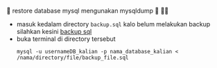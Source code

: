 🚀 restore database mysql mengunakan mysqldump 🚀 🧑‍💻

- masuk kedalam directory ```backup.sql``` kalo belum melakukan backup silahkan kesini [backup sql](https://github.com/agilsaputra/backup_restore_mysql/tree/master/backupmysql)
- buka terminal di directory tersebut
  ```
  mysql -u usernameDB_kalian -p nama_database_kalian < /nama/directory/file/backup_file.sql

  ```
  

